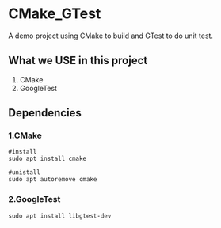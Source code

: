 # CMake_GTest

A demo project using CMake to build and GTest to do unit test.

## What we USE in this project

1. CMake
2. GoogleTest

## Dependencies

### 1.CMake

```shell
#install 
sudo apt install cmake

#unistall 
sudo apt autoremove cmake 
```

### 2.GoogleTest

```shell
sudo apt install libgtest-dev
```
